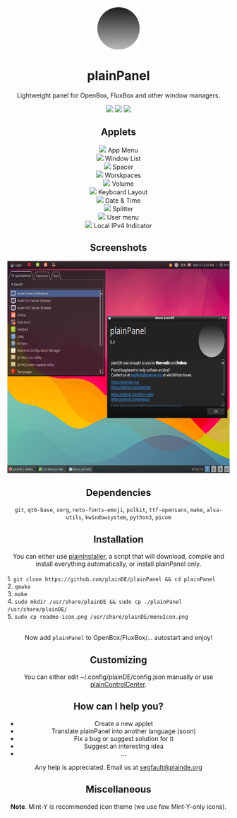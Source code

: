 <div align="center">
  <img src="readme-icon.png" width="96">
  <h1>plainPanel</h1>
  <p>Lightweight panel for OpenBox, FluxBox and other window managers.</p>
 
  <img src="https://img.shields.io/github/last-commit/plainDE/plainPanel?style=plastic">
  <img src="https://img.shields.io/github/license/plainDE/plainPanel?style=plastic">
  <img src="https://img.shields.io/github/issues/plainDE/plainPanel?style=plastic">
  
  <h2>Applets</h2>
  <img src="https://raw.githubusercontent.com/linuxmint/mint-y-icons/master/usr/share/icons/Mint-Y/apps/22/app-launcher.png"> App Menu<br>
  <img src="https://raw.githubusercontent.com/linuxmint/mint-y-icons/master/usr/share/icons/Mint-Y/apps/22/preferences-system-windows.png"> Window List<br>
  <img src="https://raw.githubusercontent.com/linuxmint/mint-y-icons/master/usr/share/icons/Mint-Y/apps/22/extensions.png"> Spacer<br>
  <img src="https://raw.githubusercontent.com/linuxmint/mint-y-icons/master/usr/share/icons/Mint-Y/apps/22/workspace-switcher-top-left.png"> Worskpaces<br>
  <img src="https://raw.githubusercontent.com/linuxmint/mint-y-icons/master/usr/share/icons/Mint-Y/apps/22/preferences-system-sound.png"> Volume<br>
  <img src="https://raw.githubusercontent.com/linuxmint/mint-y-icons/master/usr/share/icons/Mint-Y/apps/22/keyboard.png"> Keyboard Layout<br>
  <img src="https://raw.githubusercontent.com/linuxmint/mint-y-icons/master/usr/share/icons/Mint-Y/apps/22/calendar.png"> Date & Time<br>
  <img src="https://raw.githubusercontent.com/linuxmint/mint-y-icons/master/usr/share/icons/Mint-Y/apps/22/extensions.png"> Splitter<br>
  <img src="https://raw.githubusercontent.com/linuxmint/mint-y-icons/master/usr/share/icons/Mint-Y/apps/22/preferences-desktop-user.png"> User menu<br>
  <img src="https://raw.githubusercontent.com/linuxmint/mint-y-icons/master/usr/share/icons/Mint-Y/categories/22/cs-network.png"> Local IPv4 Indicator<br>
  
  <h2>Screenshots</h2>
  <img src="scr-0.4.png" width=640 height=480>
  
  <h2>Dependencies</h2>
  <code>git</code>, <code>qt6-base</code>, <code>xorg</code>, <code>noto-fonts-emoji</code>, <code>polkit</code>, <code>ttf-opensans</code>, <code>make</code>, <code>alsa-utils</code>, <code>kwindowsystem</code>, <code>python3</code>, <code>picom</code>
  
  <h2>Installation</h2>
  You can either use <a href="https://github.com/plainDE/plainInstaller">plainInstaller</a>, a script that will download, compile and install everything automatically, or install plainPanel only.<br><br>
  
  <div align="left">
    1. <code>git clone https://github.com/plainDE/plainPanel && cd plainPanel</code><br>
    2. <code>qmake</code><br>
    3. <code>make</code><br>
    4. <code>sudo mkdir /usr/share/plainDE && sudo cp ./plainPanel /usr/share/plainDE/</code><br>
    5. <code>sudo cp readme-icon.png /usr/share/plainDE/menuIcon.png</code>
  </div><br>
  
  Now add <code>plainPanel</code> to OpenBox/FluxBox/... autostart and enjoy!
  
  <h2>Customizing</h2>
  You can either edit ~/.config/plainDE/config.json manually or use <a href="https://github.com/plainDE/plainControlCenter">plainControlCenter</a>.
  
  <h2>How can I help you?</h2>
  <ul>
    <li>Create a new applet</li>
    <li>Translate plainPanel into another language (soon)</li>
    <li>Fix a bug or suggest solution for it</li>
    <li>Suggest an interesting idea</li>
    <li>...</li>
  </ul>
  
  Any help is appreciated.
  Email us at <a href="mailto:segfault@plainde.org">segfault@plainde.org</a>
  
  <h2>Miscellaneous</h2>
  <b>Note</b>. Mint-Y is recommended icon theme (we use few Mint-Y-only icons).<br>
  
</div>
